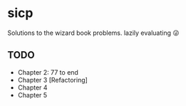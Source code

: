 # sicp
Solutions to the wizard book problems.
lazily evaluating 😜

## TODO
- Chapter 2: 77 to end
- Chapter 3 \[Refactoring\]
- Chapter 4
- Chapter 5
